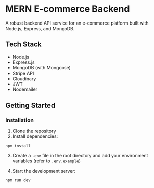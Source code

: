 # MERN E-commerce Backend

A robust backend API service for an e-commerce platform built with Node.js, Express, and MongoDB.

## Tech Stack

- Node.js
- Express.js
- MongoDB (with Mongoose)
- Stripe API
- Cloudinary
- JWT
- Nodemailer

## Getting Started
### Installation

1. Clone the repository
2. Install dependencies:
```bash
npm install
```

3. Create a `.env` file in the root directory and add your environment variables (refer to `.env.example`)

4. Start the development server:
```bash
npm run dev
```

